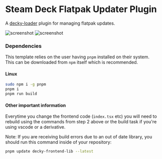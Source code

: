 # Steam Deck Flatpak Updater Plugin
A [decky-loader](https://github.com/SteamDeckHomebrew/deckly-loader) plugin for managing flatpak updates.


![screenshot](https://steamuserimages-a.akamaihd.net/ugc/1885347401060177196/1C5C5359D06A48C1906345655675DAC29A03B9E2/?imw=1200&imh=600 "Screenshot of plugin checking for updates")
![screenshot](https://steamuserimages-a.akamaihd.net/ugc/1885347401060178737/1DCF00A9E4B226CD1A5C672C6DC24C2E64CC1298/?imw=1200&imh=600 "Screenshot of plugin checking for updates")

### Dependencies

This template relies on the user having `pnpm` installed on their system.  
This can be downloaded from `npm` itself which is recommended. 

#### Linux

```bash
sudo npm i -g pnpm
pnpm i
pnpm run build
```

#### Other important information

Everytime you change the frontend code (`index.tsx` etc) you will need to rebuild using the commands from step 2 above or the build task if you're using vscode or a derivative.

Note: If you are receiving build errors due to an out of date library, you should run this command inside of your repository:

```bash
pnpm update decky-frontend-lib --latest
```
